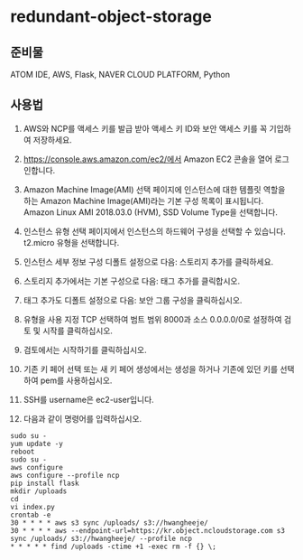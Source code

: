 # redundant-object-storage

## 준비물
ATOM IDE, AWS, Flask, NAVER CLOUD PLATFORM, Python

## 사용법
1. AWS와 NCP를 액세스 키를 발급 받아 액세스 키 ID와 보안 액세스 키를 꼭 기입하여 저장하세요.

2. https://console.aws.amazon.com/ec2/에서 Amazon EC2 콘솔을 열어 로그인합니다.</br>

3. Amazon Machine Image(AMI) 선택 페이지에 인스턴스에 대한 템플릿 역할을 하는 Amazon Machine Image(AMI)라는 기본 구성 목록이 표시됩니다. Amazon Linux AMI 2018.03.0 (HVM), SSD Volume Type을 선택합니다.

4. 인스턴스 유형 선택 페이지에서 인스턴스의 하드웨어 구성을 선택할 수 있습니다. t2.micro 유형을 선택합니다.</br>

5. 인스턴스 세부 정보 구성 디폴트 설정으로 다음: 스토리지 추가를 클릭하세요.</br>

6. 스토리지 추가에서는 기본 구성으로 다음: 태그 추가를 클릭합시오.</br>

7. 태그 추가도 디폴트 설정으로 다음: 보안 그룹 구성을 클릭하십시오.</br>

8. 유형을 사용 지정 TCP 선택하여 범트 범위 8000과 소스 0.0.0.0/0로 설정하여 검토 및 시작를 클릭하십시오.</br>

9. 검토에서는 시작하기를 클릭하십시오.</br>

10. 기존 키 페어 선택 또는 새 키 페어 생성에서는 생성을 하거나 기존에 있던 키를 선택하여 pem를 사용하십시오.</br>

11. SSH를 username은 ec2-user입니다.</br>

12. 다음과 같이 명령어를 입력하십시오.

`sudo su - `</br>
`yum update -y`</br>
`reboot`</br>
`sudo su -`</br>
`aws configure`</br>
`aws configure --profile ncp`</br>
`pip install flask`</br>
`mkdir /uploads`</br>
`cd`</br>
`vi index.py`</br>
`crontab -e`</br>
`30 * * * * aws s3 sync /uploads/ s3://hwangheeje/`</br>
`30 * * * * aws --endpoint-url=https://kr.object.ncloudstorage.com s3 sync /uploads/ s3://hwangheeje/ --profile ncp`</br>
`* * * * * find /uploads -ctime +1 -exec rm -f {} \;`</br>

